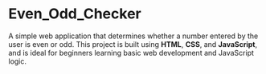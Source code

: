 # Even_Odd_Checker
A simple web application that determines whether a number entered by the user is even or odd. This project is built using **HTML**, **CSS**, and **JavaScript**, and is ideal for beginners learning basic web development and JavaScript logic.
